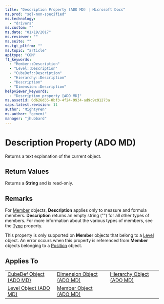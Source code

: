 ```yaml
---
title: "Description Property (ADO MD) | Microsoft Docs"
ms.prod: "sql-non-specified"
ms.technology:
  - "drivers"
ms.custom: ""
ms.date: "01/19/2017"
ms.reviewer: ""
ms.suite: ""
ms.tgt_pltfrm: ""
ms.topic: "article"
apitype: "COM"
f1_keywords: 
  - "Member::Description"
  - "Level::Description"
  - "CubeDef::Description"
  - "Hierarchy::Description"
  - "Description"
  - "Dimension::Description"
helpviewer_keywords: 
  - "Description property [ADO MD]"
ms.assetid: 6d626d35-0bf3-4f24-9934-ad9c9c91273a
caps.latest.revision: 11
author: "MightyPen"
ms.author: "genemi"
manager: "jhubbard"
---
```

# Description Property (ADO MD)
Returns a text explanation of the current object.  
  
## Return Values  
 Returns a **String** and is read-only.  
  
## Remarks  
 For [Member](../../../ado/reference/ado-md-api/member-object-ado-md.md) objects, **Description** applies only to measure and formula members. **Description** returns an empty string ("") for all other types of members. For more information about the various types of members, see the [Type](../../../ado/reference/ado-md-api/type-property-ado-md.md) property.  
  
 This property is only supported on **Member** objects that belong to a [Level](../../../ado/reference/ado-md-api/level-object-ado-md.md) object. An error occurs when this property is referenced from **Member** objects belonging to a [Position](../../../ado/reference/ado-md-api/position-object-ado-md.md) object.  
  
## Applies To  
  
||||  
|-|-|-|  
|[CubeDef Object (ADO MD)](../../../ado/reference/ado-md-api/cubedef-object-ado-md.md)|[Dimension Object (ADO MD)](../../../ado/reference/ado-md-api/dimension-object-ado-md.md)|[Hierarchy Object (ADO MD)](../../../ado/reference/ado-md-api/hierarchy-object-ado-md.md)|  
|[Level Object (ADO MD)](../../../ado/reference/ado-md-api/level-object-ado-md.md)|[Member Object (ADO MD)](../../../ado/reference/ado-md-api/member-object-ado-md.md)||